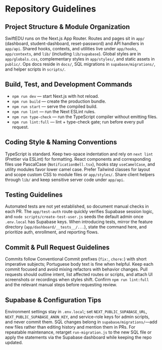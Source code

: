 # Repository Guidelines

## Project Structure & Module Organization
SwiftEDU runs on the Next.js App Router. Routes and pages sit in `app/` (dashboard, student-dashboard, reset-password) and API handlers in `app/api`. Shared hooks, contexts, and utilities live under `app/hooks`, `app/contexts`, and `lib/` (including `lib/supabase`). Global styles are in `app/globals.css`, complementary styles in `app/styles/`, and static assets in `public/`. Ops docs reside in `docs/`, SQL migrations in `supabase/migrations/`, and helper scripts in `scripts/`.

## Build, Test, and Development Commands
- `npm run dev` — start Next.js with hot reload.
- `npm run build` — create the production bundle.
- `npm run start` — serve the compiled build.
- `npm run lint` — run the Next ESLint rules.
- `npm run type-check` — run the TypeScript compiler without emitting files.
- `npm run lint:full` — lint + type-check gate; run before every pull request.

## Coding Style & Naming Conventions
TypeScript is standard. Keep two-space indentation and rely on `next lint` (Prettier via ESLint) for formatting. React components and corresponding files use PascalCase (`NotificationBell.tsx`), hooks stay `useCamelCase`, and utility modules favor lower camel case. Prefer Tailwind classes for layout and scope custom CSS to module files or `app/styles/`. Share client helpers through `lib/` and keep sensitive server code under `app/api`.

## Testing Guidelines
Automated tests are not yet established, so document manual checks in each PR. The `app/test-auth` route quickly verifies Supabase session logic, and `node scripts/create-test-user.js` seeds the default admin once `.env.local` has Supabase keys. When introducing tests, mirror the feature directory (`app/dashboard/__tests__/...`), state the command here, and prioritize auth, enrollment, and reporting flows.

## Commit & Pull Request Guidelines
Commits follow Conventional Commit prefixes (`fix:`, `chore:`) with short imperative subjects; Portuguese body text is fine when helpful. Keep each commit focused and avoid mixing refactors with behavior changes. Pull requests should outline intent, list affected routes or scripts, and attach UI screenshots or recordings when styles shift. Confirm `npm run lint:full` and the relevant manual steps before requesting review.

## Supabase & Configuration Tips
Environment settings stay in `.env.local`; set `NEXT_PUBLIC_SUPABASE_URL`, `NEXT_PUBLIC_SUPABASE_ANON_KEY`, and service-role keys for admin scripts, and never commit them. SQL changes belong in `supabase/migrations/`—add new files rather than editing history and mention them in PRs. For repeatable maintenance, retarget `run-migration.js` to the new SQL file or apply the statements via the Supabase dashboard while keeping the repo updated.
